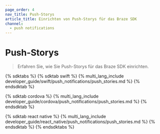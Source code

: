 ```yaml
---
page_order: 4
nav_title: Push-Storys
article_title: Einrichten von Push-Storys für das Braze SDK
channel:
  - push notifications
---
```


# Push-Storys

> Erfahren Sie, wie Sie Push-Storys für das Braze SDK einrichten.

{% sdktabs %}
{% sdktab swift %}
{% multi_lang_include developer_guide/swift/push_notifications/push_stories.md %}
{% endsdktab %}

{% sdktab cordova %}
{% multi_lang_include developer_guide/cordova/push_notifications/push_stories.md %}
{% endsdktab %}

{% sdktab react native %}
{% multi_lang_include developer_guide/react_native/push_notifications/push_stories.md %}
{% endsdktab %}
{% endsdktabs %}
